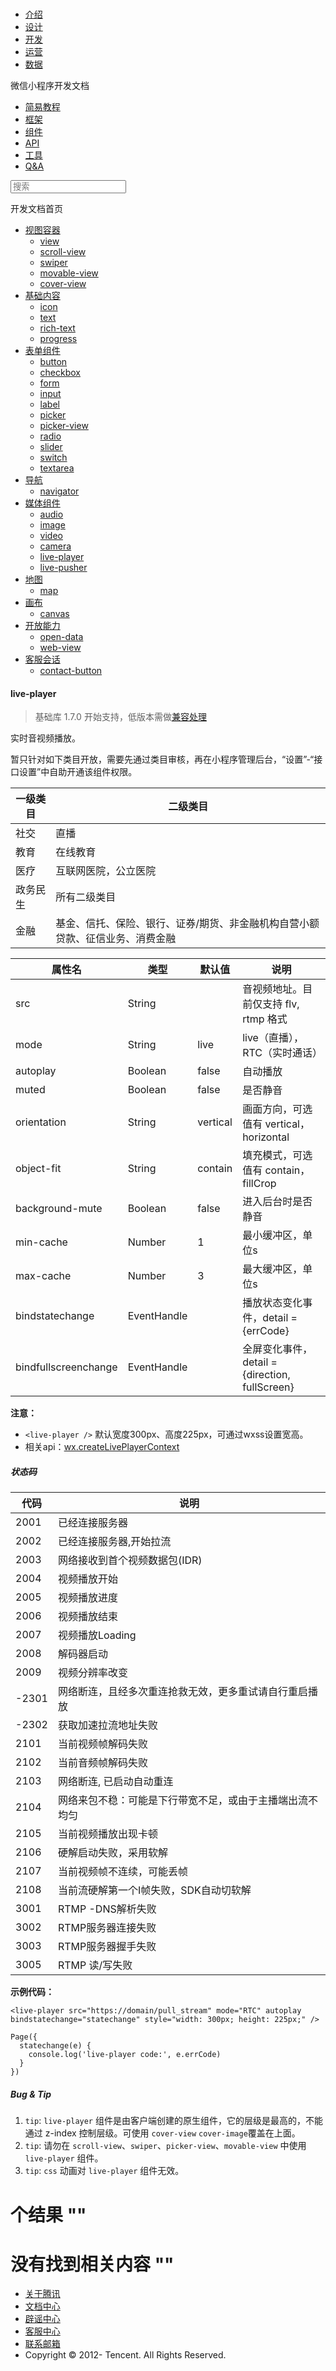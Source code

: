 <div class="book with-summary">

<div class="head">

<div class="head_box">

# [](javascript:; "_('微信公众平台 小程序')")

<div class="header_ctrls">

*   [介绍](https://mp.weixin.qq.com/debug/wxadoc/introduction/index.html)
*   [设计](https://mp.weixin.qq.com/debug/wxadoc/design/index.html)
*   [开发](https://mp.weixin.qq.com/debug/wxadoc/dev/index.html)
*   [运营](https://mp.weixin.qq.com/debug/wxadoc/product/index.html)
*   [数据](https://mp.weixin.qq.com/debug/wxadoc/analysis/index.html)

</div>

</div>

</div>

<div class="sub_nav_box">

<div class="sub_nav_inner">

<div class="book-summary-opr" id="js-book-summary-opr"><a class="book-summary-btn"></a></div>

<div class="top_sub_nav">

<div class="top_title_wap"><span class="icon_title icon_dev"></span>

微信小程序开发文档

</div>

*   [简易教程](../)
*   [框架](../framework/MINA.html)
*   [组件](./)
*   [API](../api/)
*   [工具](../devtools/devtools.html)
*   [Q&A](../qa.html)

</div>

<div id="book-search-input" role="search">

<form><label for="search-input" class="search-icon" id="js-search-icon"></label><input type="text" id="search-input" name="search-input" placeholder="搜索"> </form>

</div>

</div>

</div>

<div class="book-summary">

<div class="book-summary-home" id="js-summary-home"><a><span class="icon_home_s icon_dev"></span><span class="s_title_2">开发文档首页</span></a></div>

<nav role="navigation">

*   [视图容器](view.html)
    *   [view](view.html)
    *   [scroll-view](scroll-view.html)
    *   [swiper](swiper.html)
    *   [movable-view](movable-view.html)
    *   [cover-view](cover-view.html)
*   [基础内容](icon.html)
    *   [icon](icon.html)
    *   [text](text.html)
    *   [rich-text](rich-text.html)
    *   [progress](progress.html)
*   [表单组件](button.html)
    *   [button](button.html)
    *   [checkbox](checkbox.html)
    *   [form](form.html)
    *   [input](input.html)
    *   [label](label.html)
    *   [picker](picker.html)
    *   [picker-view](picker-view.html)
    *   [radio](radio.html)
    *   [slider](slider.html)
    *   [switch](switch.html)
    *   [textarea](textarea.html)
*   [导航](navigator.html)
    *   [navigator](navigator.html)
*   [媒体组件](audio.html)
    *   [audio](audio.html#audio)
    *   [image](image.html)
    *   [video](video.html)
    *   [camera](camera.html)
    *   [live-player](live-player.html)
    *   [live-pusher](live-pusher.html)
*   [地图](map.html)
    *   [map](map.html#map)
*   [画布](canvas.html)
    *   [canvas](canvas.html#canvas)
*   [开放能力](open-data.html)
    *   [open-data](open-data.html)
    *   [web-view](web-view.html)
*   [客服会话](contact-button.html)
    *   [contact-button](contact-button.html)

</nav>

</div>

<div class="book-body">

<div class="body-inner">

<div class="page-wrapper" tabindex="-1" role="main">

<div class="page-inner">

<div id="book-search-results">

<div class="search-noresults">

<section class="normal markdown-section">

#### live-player

> 基础库 1.7.0 开始支持，低版本需做[兼容处理](../framework/compatibility.html)

实时音视频播放。

暂只针对如下类目开放，需要先通过类目审核，再在小程序管理后台，“设置”-“接口设置”中自助开通该组件权限。

<table>

<thead>

<tr>

<th>一级类目</th>

<th>二级类目</th>

</tr>

</thead>

<tbody>

<tr>

<td>社交</td>

<td>直播</td>

</tr>

<tr>

<td>教育</td>

<td>在线教育</td>

</tr>

<tr>

<td>医疗</td>

<td>互联网医院，公立医院</td>

</tr>

<tr>

<td>政务民生</td>

<td>所有二级类目</td>

</tr>

<tr>

<td>金融</td>

<td>基金、信托、保险、银行、证券/期货、非金融机构自营小额贷款、征信业务、消费金融</td>

</tr>

</tbody>

</table>

<table>

<thead>

<tr>

<th>属性名</th>

<th>类型</th>

<th>默认值</th>

<th>说明</th>

</tr>

</thead>

<tbody>

<tr>

<td>src</td>

<td>String</td>

<td></td>

<td>音视频地址。目前仅支持 flv, rtmp 格式</td>

</tr>

<tr>

<td>mode</td>

<td>String</td>

<td>live</td>

<td>live（直播），RTC（实时通话）</td>

</tr>

<tr>

<td>autoplay</td>

<td>Boolean</td>

<td>false</td>

<td>自动播放</td>

</tr>

<tr>

<td>muted</td>

<td>Boolean</td>

<td>false</td>

<td>是否静音</td>

</tr>

<tr>

<td>orientation</td>

<td>String</td>

<td>vertical</td>

<td>画面方向，可选值有 vertical，horizontal</td>

</tr>

<tr>

<td>object-fit</td>

<td>String</td>

<td>contain</td>

<td>填充模式，可选值有 contain，fillCrop</td>

</tr>

<tr>

<td>background-mute</td>

<td>Boolean</td>

<td>false</td>

<td>进入后台时是否静音</td>

</tr>

<tr>

<td>min-cache</td>

<td>Number</td>

<td>1</td>

<td>最小缓冲区，单位s</td>

</tr>

<tr>

<td>max-cache</td>

<td>Number</td>

<td>3</td>

<td>最大缓冲区，单位s</td>

</tr>

<tr>

<td>bindstatechange</td>

<td>EventHandle</td>

<td></td>

<td>播放状态变化事件，detail = {errCode}</td>

</tr>

<tr>

<td>bindfullscreenchange</td>

<td>EventHandle</td>

<td></td>

<td>全屏变化事件，detail = {direction, fullScreen}</td>

</tr>

</tbody>

</table>

**注意：**

*   `<live-player />` 默认宽度300px、高度225px，可通过wxss设置宽高。
*   相关api：[wx.createLivePlayerContext](../api/api-live-player.html)

##### 状态码

<table>

<thead>

<tr>

<th>代码</th>

<th>说明</th>

</tr>

</thead>

<tbody>

<tr>

<td>2001</td>

<td>已经连接服务器</td>

</tr>

<tr>

<td>2002</td>

<td>已经连接服务器,开始拉流</td>

</tr>

<tr>

<td>2003</td>

<td>网络接收到首个视频数据包(IDR)</td>

</tr>

<tr>

<td>2004</td>

<td>视频播放开始</td>

</tr>

<tr>

<td>2005</td>

<td>视频播放进度</td>

</tr>

<tr>

<td>2006</td>

<td>视频播放结束</td>

</tr>

<tr>

<td>2007</td>

<td>视频播放Loading</td>

</tr>

<tr>

<td>2008</td>

<td>解码器启动</td>

</tr>

<tr>

<td>2009</td>

<td>视频分辨率改变</td>

</tr>

<tr>

<td>-2301</td>

<td>网络断连，且经多次重连抢救无效，更多重试请自行重启播放</td>

</tr>

<tr>

<td>-2302</td>

<td>获取加速拉流地址失败</td>

</tr>

<tr>

<td>2101</td>

<td>当前视频帧解码失败</td>

</tr>

<tr>

<td>2102</td>

<td>当前音频帧解码失败</td>

</tr>

<tr>

<td>2103</td>

<td>网络断连, 已启动自动重连</td>

</tr>

<tr>

<td>2104</td>

<td>网络来包不稳：可能是下行带宽不足，或由于主播端出流不均匀</td>

</tr>

<tr>

<td>2105</td>

<td>当前视频播放出现卡顿</td>

</tr>

<tr>

<td>2106</td>

<td>硬解启动失败，采用软解</td>

</tr>

<tr>

<td>2107</td>

<td>当前视频帧不连续，可能丢帧</td>

</tr>

<tr>

<td>2108</td>

<td>当前流硬解第一个I帧失败，SDK自动切软解</td>

</tr>

<tr>

<td>3001</td>

<td>RTMP -DNS解析失败</td>

</tr>

<tr>

<td>3002</td>

<td>RTMP服务器连接失败</td>

</tr>

<tr>

<td>3003</td>

<td>RTMP服务器握手失败</td>

</tr>

<tr>

<td>3005</td>

<td>RTMP 读/写失败</td>

</tr>

</tbody>

</table>

**示例代码：**

    <live-player src="https://domain/pull_stream" mode="RTC" autoplay bindstatechange="statechange" style="width: 300px; height: 225px;" />

    Page({
      statechange(e) {
        console.log('live-player code:', e.errCode)
      }
    })

##### Bug & Tip

1.  `tip`: `live-player` 组件是由客户端创建的原生组件，它的层级是最高的，不能通过 z-index 控制层级。可使用 `cover-view` `cover-image`覆盖在上面。
2.  `tip`: 请勿在 `scroll-view`、`swiper`、`picker-view`、`movable-view` 中使用 `live-player` 组件。
3.  `tip`: `css` 动画对 `live-player` 组件无效。

</section>

</div>

<div class="search-results">

<div class="has-results">

# <span class="search-results-count"></span>个结果 "<span class="search-query"></span>"

</div>

<div class="no-results">

# 没有找到相关内容 "<span class="search-query"></span>"

</div>

</div>

</div>

</div>

</div>

<div class="foot" id="footer">

*   [关于腾讯](http://www.tencent.com/zh-cn/index.shtml)
*   [文档中心](https://mp.weixin.qq.com/debug/wxadoc/introduction/index.html?t=1484641676&)
*   [辟谣中心](https://mp.weixin.qq.com/cgi-bin/opshowpage?action=dispelinfo&lang=zh_CN&begin=1&count=9)
*   [客服中心](http://kf.qq.com/faq/120911VrYVrA1509086vyumm.html)
*   [联系邮箱](mailto:weixinmp@qq.com)
*   Copyright © 2012-<span id="s_copyright_year"></span> Tencent. All Rights Reserved.

</div>

</div>

[](camera.html)[](live-pusher.html)</div>

</div>